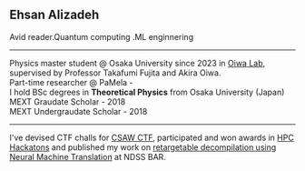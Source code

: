 ## Ehsan Alizadeh
Avid reader.Quantum computing .ML enginnering
_________________

Physics master student @ Osaka University since 2023 in [Oiwa Lab](https://www.sanken.osaka-u.ac.jp/labs/qse/indexEN.html), supervised by Professor Takafumi Fujita and Akira Oiwa. </br>
Part-time researcher @ PaMela -  </br>
I hold BSc degrees in **Theoretical Physics** from Osaka University (Japan) </br>
MEXT Graudate Scholar - 2018 </br> 
MEXT Undergraudate Scholar - 2018 </br> 
_________________
I've devised CTF challs for [CSAW CTF](https://blog.osiris.cyber.nyu.edu/2020/12/01/cuda-reversing/), participated and won awards in [HPC Hackatons](https://community.arm.com/arm-community-blogs/b/high-performance-computing-blog/posts/aws-arm-ahug-hpc-cloud-hackathon) and published my work on [retargetable decompilation using Neural Machine Translation](https://www.ndss-symposium.org/ndss-paper/auto-draft-298/) at NDSS BAR. 
